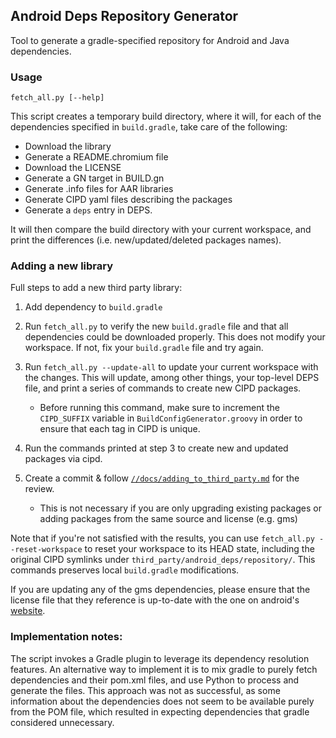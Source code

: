 Android Deps Repository Generator
---------------------------------

Tool to generate a gradle-specified repository for Android and Java
dependencies.

### Usage

    fetch_all.py [--help]

This script creates a temporary build directory, where it will, for each
of the dependencies specified in `build.gradle`, take care of the following:

  - Download the library
  - Generate a README.chromium file
  - Download the LICENSE
  - Generate a GN target in BUILD.gn
  - Generate .info files for AAR libraries
  - Generate CIPD yaml files describing the packages
  - Generate a `deps` entry in DEPS.

It will then compare the build directory with your current workspace, and
print the differences (i.e. new/updated/deleted packages names).

### Adding a new library
Full steps to add a new third party library:

1. Add dependency to `build.gradle`

2. Run `fetch_all.py` to verify the new `build.gradle` file and that all
   dependencies could be downloaded properly. This does not modify your
   workspace. If not, fix your `build.gradle` file and try again.

3. Run `fetch_all.py --update-all` to update your current workspace with the
   changes. This will update, among other things, your top-level DEPS file,
   and print a series of commands to create new CIPD packages.
    - Before running this command, make sure to increment the `CIPD_SUFFIX`
      variable in `BuildConfigGenerator.groovy` in order to ensure that each
      tag in CIPD is unique.

4. Run the commands printed at step 3 to create new and updated packages
   via cipd.

5. Create a commit & follow [`//docs/adding_to_third_party.md`][docs_link] for
   the review.
    - This is not necessary if you are only upgrading existing packages or
      adding packages from the same source and license (e.g. gms)

Note that if you're not satisfied with the results, you can use
`fetch_all.py --reset-workspace` to reset your workspace to its HEAD state,
including the original CIPD symlinks under
`third_party/android_deps/repository/`. This commands preserves local
`build.gradle` modifications.

If you are updating any of the gms dependencies, please ensure that the license
file that they reference is up-to-date with the one on android's
[website][android_sdk_link].

[docs_link]: ../../../../docs/adding_to_third_party.md
[android_sdk_link]: https://developer.android.com/studio/terms

### Implementation notes:
The script invokes a Gradle plugin to leverage its dependency resolution
features. An alternative way to implement it is to mix gradle to purely fetch
dependencies and their pom.xml files, and use Python to process and generate
the files. This approach was not as successful, as some information about the
dependencies does not seem to be available purely from the POM file, which
resulted in expecting dependencies that gradle considered unnecessary.
